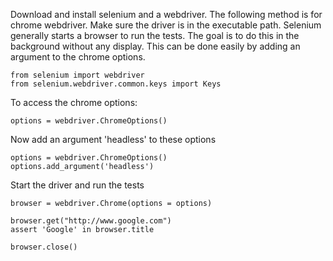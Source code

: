 Download and install selenium and a webdriver. The following method is for chrome webdriver. Make sure the driver is in the executable path. Selenium generally starts a browser to run the tests. The goal is to do this in the background without any display. This can be done easily by adding an argument to the chrome options. 
```
from selenium import webdriver
from selenium.webdriver.common.keys import Keys
```
To access the chrome options:
```
options = webdriver.ChromeOptions()
```
Now add an argument 'headless' to these options
```
options = webdriver.ChromeOptions()
options.add_argument('headless')
```
Start the driver and run the tests

```
browser = webdriver.Chrome(options = options)

browser.get("http://www.google.com")
assert 'Google' in browser.title

browser.close()
```
